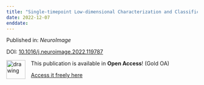 ```yaml
---
title: "Single-timepoint Low-dimensional Characterization and Classification of Acute versus Chronic Multiple Sclerosis Lesions using Machine Learning."
date: 2022-12-07
enddate:
---
```


Published in: *NeuroImage*

DOI: [10.1016/j.neuroimage.2022.119787](https://doi.org/10.1016/j.neuroimage.2022.119787)

<img src="https://upload.wikimedia.org/wikipedia/commons/thumb/7/77/Open_Access_logo_PLoS_transparent.svg/800px-Open_Access_logo_PLoS_transparent.svg.png" alt="drawing" width="50" align="left"/> &nbsp;&nbsp;&nbsp;This publication is available in **Open Access**! (Gold OA)

&nbsp;&nbsp;&nbsp;<a href="https://doi.org/10.1016/j.neuroimage.2022.119787">Access it freely here</a>

